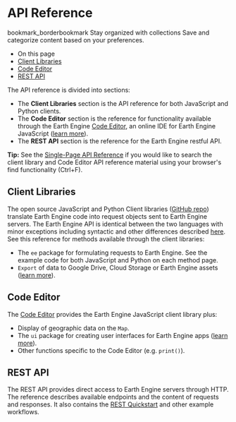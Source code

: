  
#  API Reference
bookmark_borderbookmark Stay organized with collections  Save and categorize content based on your preferences. 
  * On this page
  * [ Client Libraries ](https://developers.google.com/earth-engine/apidocs#client-libraries)
  * [ Code Editor ](https://developers.google.com/earth-engine/apidocs#code-editor)
  * [ REST API ](https://developers.google.com/earth-engine/apidocs#rest-api)


The API reference is divided into sections:
  * The **Client Libraries** section is the API reference for both JavaScript and Python clients.
  * The **Code Editor** section is the reference for functionality available through the Earth Engine [Code Editor](https://code.earthengine.google.com/), an online IDE for Earth Engine JavaScript ([learn more](https://developers.google.com/earth-engine/playground)).
  * The **REST API** section is the reference for the Earth Engine restful API. 

**Tip:** See the [Single-Page API Reference](https://developers.google.com/earth-engine/api_docs) if you would like to search the client library and Code Editor API reference material using your browser's find functionality (Ctrl+F). 
##  Client Libraries 
The open source JavaScript and Python Client libraries ([GitHub repo](https://github.com/google/earthengine-api)) translate Earth Engine code into request objects sent to Earth Engine servers. The Earth Engine API is identical between the two languages with minor exceptions including syntactic and other differences described [here](https://developers.google.com/earth-engine/python_install#syntax). See this reference for methods available through the client libraries:
  * The `ee` package for formulating requests to Earth Engine. See the example code for both JavaScript and Python on each method page.
  * `Export` of data to Google Drive, Cloud Storage or Earth Engine assets ([learn more](https://developers.google.com/earth-engine/exporting)).


##  Code Editor 
The [Code Editor](https://developers.google.com/earth-engine/playground) provides the Earth Engine JavaScript client library plus:
  * Display of geographic data on the `Map`.
  * The `ui` package for creating user interfaces for Earth Engine apps ([learn more](https://developers.google.com/earth-engine/apps)).
  * Other functions specific to the Code Editor (e.g. `print()`).


##  REST API 
The REST API provides direct access to Earth Engine servers through HTTP. The reference describes available endpoints and the content of requests and responses. It also contains the [REST Quickstart](https://developers.google.com/earth-engine/reference/Quickstart) and other example workflows. 
